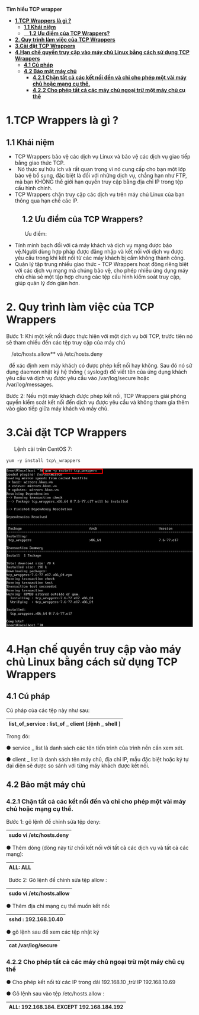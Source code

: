 ﻿**Tìm hiểu TCP wrapper**
- [**1.TCP Wrappers là gì ?**](#1tcp-wrappers-là-gì-)
  - [**1.1 Khái niệm**](#11-khái-niệm)
  - [`	`**1.2 Ưu điểm của TCP Wrappers?**](#12-ưu-điểm-của-tcp-wrappers)
- [**2. Quy trình làm việc của TCP Wrappers**](#2-quy-trình-làm-việc-của-tcp-wrappers)
- [**3.Cài đặt TCP Wrappers**](#3cài-đặt-tcp-wrappers)
- [**4.Hạn chế quyền truy cập vào máy chủ Linux bằng cách sử dụng TCP Wrappers**](#4hạn-chế-quyền-truy-cập-vào-máy-chủ-linux-bằng-cách-sử-dụng-tcp-wrappers)
  - [**4.1 Cú pháp**](#41-cú-pháp)
  - [**4.2 Bảo mật máy chủ**](#42-bảo-mật-máy-chủ)
    - [**4.2.1 Chặn tất cả các kết nối đến và chỉ cho phép một vài máy chủ hoặc mạng cụ thể.**](#421-chặn-tất-cả-các-kết-nối-đến-và-chỉ-cho-phép-một-vài-máy-chủ-hoặc-mạng-cụ-thể)
    - [**4.2.2 Cho phép tất cả các máy chủ ngoại trừ một máy chủ cụ thể**](#422-cho-phép-tất-cả-các-máy-chủ-ngoại-trừ-một-máy-chủ-cụ-thể)

# **1.TCP Wrappers là gì ?**
## **1.1 Khái niệm**
- TCP Wrappers bảo vệ các dịch vụ Linux và bảo vệ các dịch vụ giao tiếp bằng giao thức TCP.
- ` `Nó thực sự hữu ích và rất quan trọng vì nó cung cấp cho bạn một lớp bảo vệ bổ sung, đặc biệt là đối với những dịch vụ, chẳng hạn như FTP, mà bạn KHÔNG thể giới hạn quyền truy cập bằng địa chỉ IP trong tệp cấu hình chính.
- TCP Wrappers chặn truy cập các dịch vụ trên máy chủ Linux của bạn thông qua hạn chế các IP.
## `	`**1.2 Ưu điểm của TCP Wrappers?**
`		`Ưu điểm:

- Tính minh bạch đối với cả máy khách và dịch vụ mạng được bảo vệ.Người dùng hợp pháp được đăng nhập và kết nối với dịch vụ được yêu cầu trong khi kết nối từ các máy khách bị cấm không thành công.
- Quản lý tập trung nhiều giao thức - TCP Wrappers hoạt động riêng biệt với các dịch vụ mạng mà chúng bảo vệ, cho phép nhiều ứng dụng máy chủ chia sẻ một tập hợp chung các tệp cấu hình kiểm soát truy cập, giúp quản lý đơn giản hơn.
# **2. Quy trình làm việc của TCP Wrappers**
Bước 1: Khi một kết nối được thực hiện với một dịch vụ bởi TCP, trước tiên nó sẽ tham chiếu đến các tệp truy cập của máy chủ

`  `/etc/hosts.allow**  và /etc/hosts.deny

` `để xác định xem máy khách có được phép kết nối hay không. Sau đó nó sử dụng daemon nhật ký hệ thống ( syslogd) để viết tên của ứng dụng khách yêu cầu và dịch vụ được yêu cầu vào /var/log/secure hoặc /var/log/messages.

Bước 2: Nếu một máy khách được phép kết nối, TCP Wrappers giải phóng quyền kiểm soát kết nối đến dịch vụ được yêu cầu và không tham gia thêm vào giao tiếp giữa máy khách và máy chủ.
# **3.Cài đặt TCP Wrappers**
`	`Lệnh cài trên CentOS 7:

```
yum -y install tcp\_wrappers
```

![](../image/TCP_wrapper_1.png)


# **4.Hạn chế quyền truy cập vào máy chủ Linux bằng cách sử dụng TCP Wrappers**
## **4.1 Cú pháp**
Cú pháp của các tệp này như sau:



|list\_of\_service : list\_of \_ client [:lệnh \_ shell ]|
| - |


Trong đó:

●        service \_ list là danh sách các tên tiến trình của trình nền cần xem xét.

●        client \_ list là danh sách tên máy chủ, địa chỉ IP, mẫu đặc biệt hoặc ký tự đại diện sẽ được so sánh với từng máy khách được kết nối.
## **4.2 Bảo mật máy chủ**
### **4.2.1 Chặn tất cả các kết nối đến và chỉ cho phép một vài máy chủ hoặc mạng cụ thể.**
Bước 1: gõ lệnh để chỉnh sửa tệp deny:

|sudo vi /etc/hosts.deny|
| - |

●  	Thêm dòng (dòng này từ chối kết nối với tất cả các dịch vụ và tất cả các mạng):

|ALL: ALL|
| - |
` `Bước 2: Gõ lệnh để chỉnh sửa tệp allow :

|sudo vi /etc/hosts.allow|
| - |

●  	Thêm địa chỉ mạng cụ thể muốn kết nối:

|sshd : 192.168.10.40|
| - |

●  gõ lệnh sau để xem các tệp nhật ký 



|cat /var/log/secure|
| - |

### **4.2.2 Cho phép tất cả các máy chủ ngoại trừ một máy chủ cụ thể**
●  	Cho phép kết nối từ các IP trong dải 192.168.10 ,trừ IP 192.168.10.69

●  	Gõ lệnh sau vào tệp /etc/hosts.allow :



|ALL: 192.168.184. EXCEPT 192.168.184.192|
| - |











